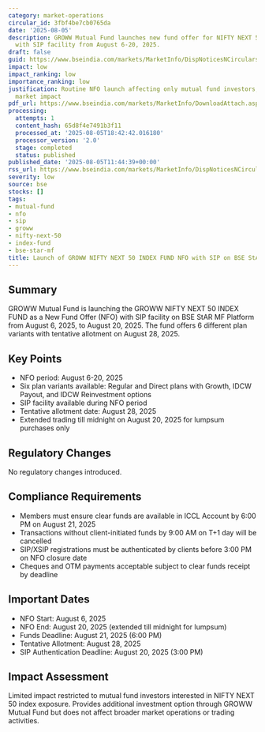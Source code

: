 ```yaml
---
category: market-operations
circular_id: 3fbf4be7cb0765da
date: '2025-08-05'
description: GROWW Mutual Fund launches new fund offer for NIFTY NEXT 50 INDEX FUND
  with SIP facility from August 6-20, 2025.
draft: false
guid: https://www.bseindia.com/markets/MarketInfo/DispNoticesNCirculars.aspx?Noticeid={710507EA-5683-4143-B181-63D6794FB951}&noticeno=20250805-30&dt=08/05/2025&icount=30&totcount=61&flag=0
impact: low
impact_ranking: low
importance_ranking: low
justification: Routine NFO launch affecting only mutual fund investors, no broader
  market impact
pdf_url: https://www.bseindia.com/markets/MarketInfo/DownloadAttach.aspx?id=20250805-30&attachedId=
processing:
  attempts: 1
  content_hash: 65d8f4e7491b3f11
  processed_at: '2025-08-05T18:42:42.016180'
  processor_version: '2.0'
  stage: completed
  status: published
published_date: '2025-08-05T11:44:39+00:00'
rss_url: https://www.bseindia.com/markets/MarketInfo/DispNoticesNCirculars.aspx?Noticeid={710507EA-5683-4143-B181-63D6794FB951}&noticeno=20250805-30&dt=08/05/2025&icount=30&totcount=61&flag=0
severity: low
source: bse
stocks: []
tags:
- mutual-fund
- nfo
- sip
- groww
- nifty-next-50
- index-fund
- bse-star-mf
title: Launch of GROWW NIFTY NEXT 50 INDEX FUND NFO with SIP on BSE StAR MF Platform
---
```


## Summary

GROWW Mutual Fund is launching the GROWW NIFTY NEXT 50 INDEX FUND as a New Fund Offer (NFO) with SIP facility on BSE StAR MF Platform from August 6, 2025, to August 20, 2025. The fund offers 6 different plan variants with tentative allotment on August 28, 2025.

## Key Points

- NFO period: August 6-20, 2025
- Six plan variants available: Regular and Direct plans with Growth, IDCW Payout, and IDCW Reinvestment options
- SIP facility available during NFO period
- Tentative allotment date: August 28, 2025
- Extended trading till midnight on August 20, 2025 for lumpsum purchases only

## Regulatory Changes

No regulatory changes introduced.

## Compliance Requirements

- Members must ensure clear funds are available in ICCL Account by 6:00 PM on August 21, 2025
- Transactions without client-initiated funds by 9:00 AM on T+1 day will be cancelled
- SIP/XSIP registrations must be authenticated by clients before 3:00 PM on NFO closure date
- Cheques and OTM payments acceptable subject to clear funds receipt by deadline

## Important Dates

- NFO Start: August 6, 2025
- NFO End: August 20, 2025 (extended till midnight for lumpsum)
- Funds Deadline: August 21, 2025 (6:00 PM)
- Tentative Allotment: August 28, 2025
- SIP Authentication Deadline: August 20, 2025 (3:00 PM)

## Impact Assessment

Limited impact restricted to mutual fund investors interested in NIFTY NEXT 50 index exposure. Provides additional investment option through GROWW Mutual Fund but does not affect broader market operations or trading activities.